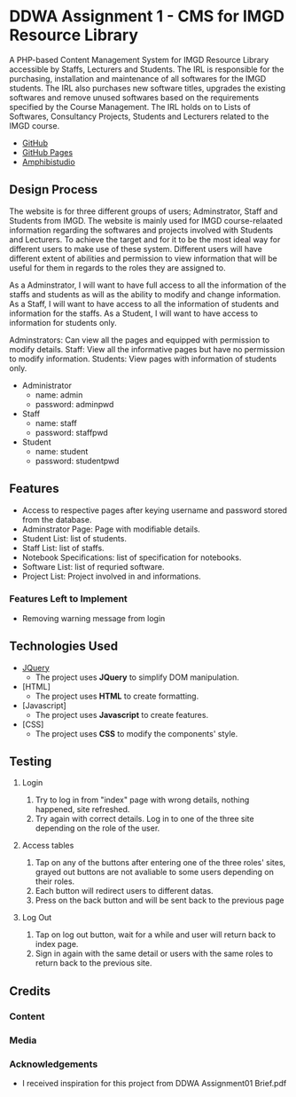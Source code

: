 # DDWA Assignment 1 - CMS for IMGD Resource Library

A PHP-based Content Management System for IMGD Resource Library accessible by Staffs, Lecturers and Students. The IRL is responsible for the purchasing, installation and maintenance of all softwares for the IMGD students. The IRL also purchases new software titles, upgrades the existing softwares and remove unused softwares based on the requirements specified by the Course Management. The IRL holds on to Lists of Softwares, Consultancy Projects, Students and Lecturers related to the IMGD course. 

- [GitHub](https://github.com/osshiya/DME-Assignment-1.git)
- [GitHub Pages](https://osshiya.github.io/DDWA-Assignment-1/)
- [Amphibistudio](https://student.amphibistudio.sg/10187403A/DDWA/DDWA-Assg01-S10187403A-OngShiYa/)

## Design Process
The website is for three different groups of users; Adminstrator, Staff and Students from IMGD. The website is mainly used for IMGD course-relaated information regarding the softwares and projects involved with Students and Lecturers. To achieve the target and for it to be the most ideal way for different users to make use of these system. Different users will have different extent of abilities and permission to view information that will be useful for them in regards to the roles they are assigned to.

 As a Adminstrator, I will want to have full access to all the information of the staffs and students as will as the ability to modify and change information.
 As a Staff, I will want to have access to all the information of students and information for the staffs.
 As a Student, I will want to have access to information for students only.

Adminstrators: Can view all the pages and equipped with permission to modify details.
Staff: View all the informative pages but have no permission to modify information.
Students: View pages with information of students only.

- Administrator
    - name: admin
    - password: adminpwd
- Staff
    - name: staff
    - password: staffpwd
-  Student
    - name: student
    - password: studentpwd

## Features
- Access to respective pages after keying username and password stored from the database.
- Adminstrator Page: Page with modifiable details.
- Student List: list of students.
- Staff List: list of staffs.
- Notebook Specifications: list of specification for notebooks.
- Software List: list of requried software.
- Project List: Project involved in and informations.
 

### Features Left to Implement
- Removing warning message from login

## Technologies Used
- [JQuery](https://jquery.com)
    - The project uses **JQuery** to simplify DOM manipulation.
- [HTML]
    - The project uses **HTML** to create formatting.
- [Javascript]
    - The project uses **Javascript** to create features.
- [CSS]
    - The project uses **CSS** to modify the components' style.


## Testing
1. Login
    1. Try to log in from "index" page with wrong details, nothing happened, site refreshed.
    2. Try again with correct details. Log in to one of the three site depending on the role of the user.

2. Access tables
    1. Tap on any of the buttons after entering one of the three roles' sites, grayed out buttons are not avaliable to some users depending on their roles.
    2. Each button will redirect users to different datas.
    3. Press on the back button and will be sent back to the previous page

3. Log Out
    1. Tap on log out button, wait for a while and user will return back to index page. 
    2. Sign in again with the same detail or users with the same roles to return back to the previous site. 

## Credits

### Content

### Media

### Acknowledgements
- I received inspiration for this project from DDWA Assignment01 Brief.pdf
